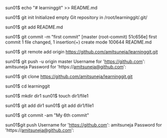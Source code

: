 sun01$ echo "# learninggit" >> README.md




sun01$ git init
Initialized empty Git repository in /root/learninggit/.git/




sun01$ git add README.md




sun01$ git commit -m "first commit"
[master (root-commit) 51c656e] first commit
 1 file changed, 1 insertion(+)
 create mode 100644 README.md




sun01$ git remote add origin https://github.com/amitsuneja/learninggit.git



sun01$ git push -u origin master
Username for 'https://github.com': amitsuneja
Password for 'https://amitsuneja@github.com':






sun01$ git clone https://github.com/amitsuneja/learninggit.git

sun01$ cd learninggit

sun01$ mkdir dir1
sun01$ touch dir1/file1


sun01$ git add dir1
sun01$ git add dir1/file1



sun01$ git commit -am "My 6th commit"



sun01$git push
Username for 'https://github.com': amitsuneja
Password for 'https://amitsuneja@github.com':

